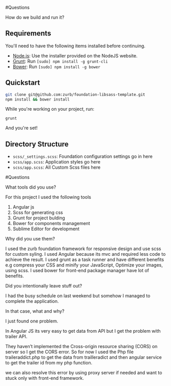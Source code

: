 #Questions

How do we build and run it?

## Requirements

You'll need to have the following items installed before continuing.

  * [Node.js](http://nodejs.org): Use the installer provided on the NodeJS website.
  * [Grunt](http://gruntjs.com/): Run `[sudo] npm install -g grunt-cli`
  * [Bower](http://bower.io): Run `[sudo] npm install -g bower`

## Quickstart

```bash
git clone git@github.com:zurb/foundation-libsass-template.git
npm install && bower install
```

While you're working on your project, run:

`grunt`

And you're set!

## Directory Structure

  * `scss/_settings.scss`: Foundation configuration settings go in here
  * `scss/app.scss`: Application styles go here
  * `scss/app.scss`: All Custom Scss files here




#Questions

What tools did you use? 

For this project I used the following tools

1) Angular js
2) Scss for generating css
3) Grunt for project bulding
4) Bower for components management
5) Sublime Editor for development

Why did you use them?

I used the zurb foundation framework for responsive design and use scss for custom syling. 
I used Angular because its mvc and required less code to achieve the result. 
I used grunt as a task runner and have different benefits e.g compress your CSS and minify your JavaScript, Optimize your images, using scss.
I used bower for front-end package manager have lot of benefits.

Did you intentionally leave stuff out? 

I had the busy schedule on last weekend but somehow I managed to complete the application.

In that case, what and why?

I just found one problem.

In Angular JS  its very easy to get data from API but I get the problem with trailer API.

They haven’t implemented the Cross-origin resource sharing (CORS) on server so I get the CORS error.
So for now I used the Php file traileraddict.php to get the data from trailleradict and then angular service to get the trailer id from my php function.

we can also resolve this error by using proxy server if needed and want to stuck only with front-end framework.